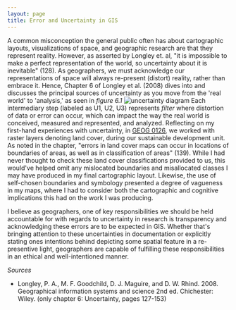 ```yaml
---
layout: page
title: Error and Uncertainty in GIS
---
```


A common misconception the general public often has about cartographic layouts, visualizations of space, and geographic research are that they represent reality. However, as asserted by Longley et. al, "it is impossible to make a perfect representation of the world, so uncertainty about it is inevitable" (128). As geographers, we must acknowledge our representations of space will always re-present (distort) reality, rather than embrace it. Hence, Chapter 6 of Longley et al. (2008) dives into and discusses the principal sources of uncertainty as you move from the 'real world' to 'analysis,' as seen in *figure 6.1*
![uncertainty diagram](/uncertainty_model.png)
Each intermediary step (labeled as U1, U2, U3) represents *filter* where distortion of data or error can occur, which can impact the way the real world is conceived, measured and represented, and analyzed. Reflecting on my first-hand experiences with uncertainty, in [GEOG 0126](https://catalog.middlebury.edu/courses/view/catalog/catalog%2FMCUG/course/course%2FGEOG1026), we worked with raster layers denoting land cover, during our sustainable development unit. As noted in the chapter, "errors in land cover maps can occur in locations of boundaries of areas, as well as in classification of areas" (139). While I had never thought to check these land cover classifications provided to us, this would've helped omit any mislocated boundaries and misallocated classes I may have produced in my final cartographic layout. Likewise, the use of self-chosen boundaries and symbology presented a degree of vagueness in my maps, where I had to consider both the cartographic and cognitive implications this had on the work I was producing.  

I believe as geographers, one of key responsibilities we should be held accountable for with regards to uncertainty in research is transparency and acknowledging these errors are to be expected in GIS. Whether that's bringing attention to these uncertainties in documentation or explicitly stating ones intentions behind depicting some spatial feature in a re-presentive light, geographers are capable of fulfilling these responsibilities in an ethical and well-intentioned manner.

*Sources*
* Longley, P. A., M. F. Goodchild, D. J. Maguire, and D. W. Rhind. 2008. Geographical information systems and science 2nd ed. Chichester: Wiley. (only chapter 6: Uncertainty, pages 127-153)

